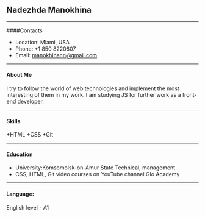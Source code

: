## Nadezhda Manokhina
 
---
####Contacts
 
+ Location: Miami, USA
+ Phone: +1 850 8220807
+ Email: manokhinann@gmail.com


---
#### About Me
 
I try to follow the world of web technologies and implement the most interesting of them in my work.
I am studying JS for further work as a front-end developer.
 
 ---
#### Skills
 
+HTML
+CSS
+Git
 
---
#### Education
 
+ University:Komsomolsk-on-Amur State Technical, management
+ CSS, HTML, Git video courses on YouTube channel Glo Academy
 
---
#### Language:
 
English level - A1
 

